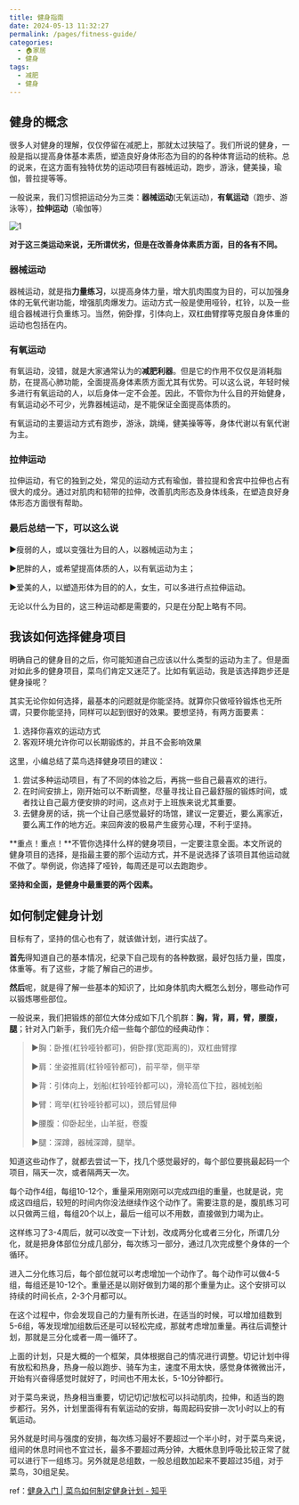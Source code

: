 ```yaml
---
title: 健身指南
date: 2024-05-13 11:32:27
permalink: /pages/fitness-guide/
categories:
  - 🏠家居
  - 健身
tags:
  - 减肥
  - 健身
---
```


## 健身的概念

很多人对健身的理解，仅仅停留在减肥上，那就太过狭隘了。我们所说的健身，一般是指以提高身体基本素质，塑造良好身体形态为目的的各种体育运动的统称。总的说来，在这方面有独特优势的运动项目有器械运动，跑步，游泳，健美操，瑜伽，普拉提等等。

一般说来，我们习惯把运动分为三类：**器械运动**(无氧运动)，**有氧运动**（跑步、游泳等），**拉伸运动**（瑜伽等）

![1](https://pic.imgdb.cn/item/66418c080ea9cb14036f31f9.png)

**对于这三类运动来说，无所谓优劣，但是在改善身体素质方面，目的各有不同。**

### 器械运动

器械运动，就是指**力量练习**，以提高身体力量，增大肌肉围度为目的，可以加强身体的无氧代谢功能，增强肌肉爆发力。运动方式一般是使用哑铃，杠铃，以及一些组合器械进行负重练习。当然，俯卧撑，引体向上，双杠曲臂撑等克服自身体重的运动也包括在内。

### 有氧运动

有氧运动，没错，就是大家通常认为的**减肥利器**。但是它的作用不仅仅是消耗脂肪，在提高心肺功能，全面提高身体素质方面尤其有优势。可以这么说，年轻时候多进行有氧运动的人，以后身体一定不会差。因此，不管你为什么目的开始健身，有氧运动必不可少，光靠器械运动，是不能保证全面提高体质的。

有氧运动的主要运动方式有跑步，游泳，跳绳，健美操等等，身体代谢以有氧代谢为主。

### 拉伸运动

拉伸运动，有它的独到之处，常见的运动方式有瑜伽，普拉提和舍宾中拉伸也占有很大的成分。通过对肌肉和韧带的拉伸，改善肌肉形态及身体线条，在塑造良好身体形态方面很有帮助。

### 最后总结一下，可以这么说

►瘦弱的人，或以变强壮为目的人，以器械运动为主；  

►肥胖的人，或希望提高体质的人，以有氧运动为主；

►爱美的人，以塑造形体为目的的人，女生，可以多进行点拉伸运动。

无论以什么为目的，这三种运动都是需要的，只是在分配上略有不同。

## 我该如何选择健身项目

明确自己的健身目的之后，你可能知道自己应该以什么类型的运动为主了。但是面对如此多的健身项目，菜鸟们肯定又迷茫了。比如有氧运动，我是该选择跑步还是健身操呢？

其实无论你如何选择，最基本的问题就是你能坚持。就算你只做哑铃锻炼也无所谓，只要你能坚持，同样可以起到很好的效果。要想坚持，有两方面要素：

1. 选择你喜欢的运动方式
2. 客观环境允许你可以长期锻炼的，并且不会影响效果

这里，小编总结了菜鸟选择健身项目的建议：

1. 尝试多种运动项目，有了不同的体验之后，再挑一些自己最喜欢的进行。
2. 在时间安排上，刚开始可以不断调整，尽量寻找让自己最舒服的锻炼时间，或者找让自己最方便安排的时间，这点对于上班族来说尤其重要。
3. 去健身房的话，挑一个让自己感觉最好的场馆，建议一定要近，要么离家近，要么离工作的地方近。来回奔波的极易产生疲劳心理，不利于坚持。

**重点！重点！**不管你选择什么样的健身项目，一定要注意全面。本文所说的健身项目的选择，是指最主要的那个运动方式，并不是说选择了该项目其他运动就不做了。举例说，你选择了哑铃，每周还是可以去跑跑步。

**坚持和全面，是健身中最重要的两个因素。**  

## 如何制定健身计划

目标有了，坚持的信心也有了，就该做计划，进行实战了。

**首先**得知道自己的基本情况，纪录下自己现有的各种数据，最好包括力量，围度，体重等。有了这些，才能了解自己的进步。

**然后**呢，就是得了解一些基本的知识了，比如身体肌肉大概怎么划分，哪些动作可以锻炼哪些部位。

一般说来，我们把锻炼的部位大体分成如下几个肌群：**胸，背，肩，臂，腰腹，腿**；针对入门新手，我们先介绍一些每个部位的经典动作：

> ►胸：卧推(杠铃哑铃都可)，俯卧撑(宽距离的)，双杠曲臂撑
> 
> ►肩：坐姿推肩(杠铃哑铃都可)，前平举，侧平举
> 
> ►背：引体向上，划船(杠铃哑铃都可以)，滑轮高位下拉，器械划船
> 
> ►臂：弯举(杠铃哑铃都可以)，颈后臂屈伸
> 
> ►腰腹：仰卧起坐，山羊挺，卷腹
> 
> ►腿：深蹲，器械深蹲，腿举。

知道这些动作了，就都去尝试一下，找几个感觉最好的，每个部位要挑最起码一个项目，隔天一次，或者隔两天一次。

每个动作4组，每组10-12个，重量采用刚刚可以完成四组的重量，也就是说，完成这四组后，较短的时间内你没法继续作这个动作了。需要注意的是，腹肌练习可以只做两三组，每组20个以上，最后一组可以不用数，直接做到力竭为止。

这样练习了3-4周后，就可以改变一下计划，改成两分化或者三分化，所谓几分化，就是把身体部位分成几部分，每次练习一部分，通过几次完成整个身体的一个循环。

进入二分化练习后，每个部位就可以考虑增加一个动作了。每个动作可以做4-5组，每组还是10-12个。重量还是以刚好做到力竭的那个重量为止。这个安排可以持续的时间长点，2-3个月都可以。

在这个过程中，你会发现自己的力量有所长进，在适当的时候，可以增加组数到5-6组，等发现增加组数后还是可以轻松完成，那就考虑增加重量。再往后调整计划，那就是三分化或者一周一循环了。

上面的计划，只是大概的一个框架，具体根据自己的情况进行调整。切记计划中得有放松和热身，热身一般以跑步、骑车为主，速度不用太快，感觉身体微微出汗，开始有兴奋得感觉时就好了，时间也不用太长，5-10分钟都行。

对于菜鸟来说，热身相当重要，切记切记!放松可以抖动肌肉，拉伸，和适当的跑步都行。另外，计划里面得有有氧运动的安排，每周起码安排一次1小时以上的有氧运动。

另外就是时间与强度的安排，每次练习最好不要超过一个半小时，对于菜鸟来说，组间的休息时间也不宜过长，最多不要超过两分钟，大概休息到呼吸比较正常了就可以进行下一组练习。另外就是总组数，一般总组数加起来不要超过35组，对于菜鸟，30组足矣。

ref：[健身入门 | 菜鸟如何制定健身计划 - 知乎](https://zhuanlan.zhihu.com/p/24125884)
